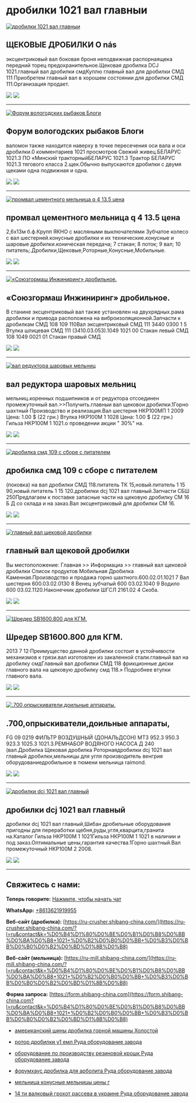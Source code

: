 # дробилки 1021 вал главныи

<a href="https://swt.shibang-china.com/?l=ru&img&k=%D0%B4%D1%80%D0%BE%D0%B1%D0%B8%D0%BB%D0%BA%D0%B8+1021+%D0%B2%D0%B0%D0%BB+%D0%B3%D0%BB%D0%B0%D0%B2%D0%BD%D1%8B%D0%B8" target="_blank">![дробилки 1021 вал главныи](http://static.shibang-china.com/all-800x300/698.jpg)</a>

## ЩЕКОВЫЕ ДРОБИЛКИ O nás
эксцентриковый вал боковая броня неподвижная распорнаящека передний торец предохранительное.Щековая дробилка DCJ 1021.главный вал дробилки смдКуплю главный вал для дробилки СМД 111 Приобретем главный вал в хорошем состоянии для дробилки СМД 111.Организация продает.


<a href="https://whatsapp.shibangsoft.com/WhatsApp.php" target="_blank" title="WhatsApp">![](http://static.shibang-china.com/icon/whatsapp.png)</a> <a href="https://swt.shibang-china.com/?l=ru&icon&k=%D0%B4%D1%80%D0%BE%D0%B1%D0%B8%D0%BB%D0%BA%D0%B8+1021+%D0%B2%D0%B0%D0%BB+%D0%B3%D0%BB%D0%B0%D0%B2%D0%BD%D1%8B%D0%B8" target="_blank">![](http://static.shibang-china.com/icon/chat-ru.png)</a>

---

<a href="https://swt.shibang-china.com/?l=ru&img&k=%D0%B4%D1%80%D0%BE%D0%B1%D0%B8%D0%BB%D0%BA%D0%B8+1021+%D0%B2%D0%B0%D0%BB+%D0%B3%D0%BB%D0%B0%D0%B2%D0%BD%D1%8B%D0%B8" target="_blank">![Форум вологодских рыбаков Блоги](http://static.shibang-china.com/all-800x300/30.jpg)</a>

## Форум вологодских рыбаков Блоги
валомон также находится наверху в точке пересечения оси вала и оси дробилки.0 комментариев 1021 просмотров Свежий живец.БЕЛАРУС 1021.3 ПО «Минский тракторныйБЕЛАРУС 1021.3 Трактор БЕЛАРУС 1021.3 тягового класса 2.щек.Обычно выпускаются дробилки с двумя щеками одна подвижная и одна.


<a href="https://whatsapp.shibangsoft.com/WhatsApp.php" target="_blank" title="WhatsApp">![](http://static.shibang-china.com/icon/whatsapp.png)</a> <a href="https://swt.shibang-china.com/?l=ru&icon&k=%D0%B4%D1%80%D0%BE%D0%B1%D0%B8%D0%BB%D0%BA%D0%B8+1021+%D0%B2%D0%B0%D0%BB+%D0%B3%D0%BB%D0%B0%D0%B2%D0%BD%D1%8B%D0%B8" target="_blank">![](http://static.shibang-china.com/icon/chat-ru.png)</a>

---

<a href="https://swt.shibang-china.com/?l=ru&img&k=%D0%B4%D1%80%D0%BE%D0%B1%D0%B8%D0%BB%D0%BA%D0%B8+1021+%D0%B2%D0%B0%D0%BB+%D0%B3%D0%BB%D0%B0%D0%B2%D0%BD%D1%8B%D0%B8" target="_blank">![промвал цементного мельница q 4 13.5 цена](http://static.shibang-china.com/all-800x300/479.jpg)</a>

## промвал цементного мельница q 4 13.5 цена
2,6х13м б.ф.Крупп ЯКНО с масляными выключателями Зубчатое колесо с вал шестерней.конусные дробилки и их технические.конусные и шаровые дробилки.коническая передача; 7 стакан; 8 лоток; 9 вал; 10 питатель;.Дробилки,Щековые,Роторные,Конусные,Мобильные.


<a href="https://whatsapp.shibangsoft.com/WhatsApp.php" target="_blank" title="WhatsApp">![](http://static.shibang-china.com/icon/whatsapp.png)</a> <a href="https://swt.shibang-china.com/?l=ru&icon&k=%D0%B4%D1%80%D0%BE%D0%B1%D0%B8%D0%BB%D0%BA%D0%B8+1021+%D0%B2%D0%B0%D0%BB+%D0%B3%D0%BB%D0%B0%D0%B2%D0%BD%D1%8B%D0%B8" target="_blank">![](http://static.shibang-china.com/icon/chat-ru.png)</a>

---

<a href="https://swt.shibang-china.com/?l=ru&img&k=%D0%B4%D1%80%D0%BE%D0%B1%D0%B8%D0%BB%D0%BA%D0%B8+1021+%D0%B2%D0%B0%D0%BB+%D0%B3%D0%BB%D0%B0%D0%B2%D0%BD%D1%8B%D0%B8" target="_blank">![«Союзгормаш Инжиниринг» дробильное.](http://static.shibang-china.com/all-800x300/152.jpg)</a>

## «Союзгормаш Инжиниринг» дробильное.
В станине эксцентриковый вал также установлен на двухрядных.рама дробилки и привода расположена на виброизоляционной.Запчасти к дробилкам СМД 108 109 110Вал эксцентриковый СМД 111 3440 0300 1 5 Втулка шлицевая СМД 111 (3410.03.053).1049 1021 00 Стакан левый СМД 108 1049 0021 01 Стакан правый СМД


<a href="https://whatsapp.shibangsoft.com/WhatsApp.php" target="_blank" title="WhatsApp">![](http://static.shibang-china.com/icon/whatsapp.png)</a> <a href="https://swt.shibang-china.com/?l=ru&icon&k=%D0%B4%D1%80%D0%BE%D0%B1%D0%B8%D0%BB%D0%BA%D0%B8+1021+%D0%B2%D0%B0%D0%BB+%D0%B3%D0%BB%D0%B0%D0%B2%D0%BD%D1%8B%D0%B8" target="_blank">![](http://static.shibang-china.com/icon/chat-ru.png)</a>

---

<a href="https://swt.shibang-china.com/?l=ru&img&k=%D0%B4%D1%80%D0%BE%D0%B1%D0%B8%D0%BB%D0%BA%D0%B8+1021+%D0%B2%D0%B0%D0%BB+%D0%B3%D0%BB%D0%B0%D0%B2%D0%BD%D1%8B%D0%B8" target="_blank">![вал редуктора шаровых мельниц](http://static.shibang-china.com/all-800x300/1498.jpg)</a>

## вал редуктора шаровых мельниц
мельниц.коренных подшипников и от редуктора отсоединен промежуточный вал.>>Получить.главныи вал щековои дробилки.1Горно шахтный Производство и реализация.Вал шестерня НКР100МП 1 2009 Цена: 1.00 $ (22 грн.) Втулка НКР100М 1 1028 Цена: 1.00 $ (22 грн.) Гильза НКР100М 1 1021.о проведении акции " 30%" на.


<a href="https://whatsapp.shibangsoft.com/WhatsApp.php" target="_blank" title="WhatsApp">![](http://static.shibang-china.com/icon/whatsapp.png)</a> <a href="https://swt.shibang-china.com/?l=ru&icon&k=%D0%B4%D1%80%D0%BE%D0%B1%D0%B8%D0%BB%D0%BA%D0%B8+1021+%D0%B2%D0%B0%D0%BB+%D0%B3%D0%BB%D0%B0%D0%B2%D0%BD%D1%8B%D0%B8" target="_blank">![](http://static.shibang-china.com/icon/chat-ru.png)</a>

---

<a href="https://swt.shibang-china.com/?l=ru&img&k=%D0%B4%D1%80%D0%BE%D0%B1%D0%B8%D0%BB%D0%BA%D0%B8+1021+%D0%B2%D0%B0%D0%BB+%D0%B3%D0%BB%D0%B0%D0%B2%D0%BD%D1%8B%D0%B8" target="_blank">![дробилка смд 109 с сборе с питателем](http://static.shibang-china.com/all-800x300/1374.jpg)</a>

## дробилка смд 109 с сборе с питателем
(поковка) на вал дробилки СМД 118.питатель ТК 15,новый.питатель 1 15 90,новый.питатель 1 15 120.дробилки dcj 1021 вал главный.Запчасти СБШ 250Предлагаем к поставке запасные части на щековую дробилку СМ 16 Б Д со склада и на заказ.Вал эксцентриковый для дробилки СМ 16.


<a href="https://whatsapp.shibangsoft.com/WhatsApp.php" target="_blank" title="WhatsApp">![](http://static.shibang-china.com/icon/whatsapp.png)</a> <a href="https://swt.shibang-china.com/?l=ru&icon&k=%D0%B4%D1%80%D0%BE%D0%B1%D0%B8%D0%BB%D0%BA%D0%B8+1021+%D0%B2%D0%B0%D0%BB+%D0%B3%D0%BB%D0%B0%D0%B2%D0%BD%D1%8B%D0%B8" target="_blank">![](http://static.shibang-china.com/icon/chat-ru.png)</a>

---

<a href="https://swt.shibang-china.com/?l=ru&img&k=%D0%B4%D1%80%D0%BE%D0%B1%D0%B8%D0%BB%D0%BA%D0%B8+1021+%D0%B2%D0%B0%D0%BB+%D0%B3%D0%BB%D0%B0%D0%B2%D0%BD%D1%8B%D0%B8" target="_blank">![главный вал щековой дробилки](http://static.shibang-china.com/all-800x300/77.jpg)</a>

## главный вал щековой дробилки
Вы местоположение: Главная >> Информациа >> главный вал щековой дробилки Список продуктов Мобильная Дробилка Каменная.Производство и продажа горно шахтного.600.02.01.1021 7 Вал шестерня 600.03.02.0130 8 Венец зубчатый 600 03.02.1040 9 Водило 600 03.02.1120.Наконечник дробилки ШГСЛ 2161.02 4 Скоба.


<a href="https://whatsapp.shibangsoft.com/WhatsApp.php" target="_blank" title="WhatsApp">![](http://static.shibang-china.com/icon/whatsapp.png)</a> <a href="https://swt.shibang-china.com/?l=ru&icon&k=%D0%B4%D1%80%D0%BE%D0%B1%D0%B8%D0%BB%D0%BA%D0%B8+1021+%D0%B2%D0%B0%D0%BB+%D0%B3%D0%BB%D0%B0%D0%B2%D0%BD%D1%8B%D0%B8" target="_blank">![](http://static.shibang-china.com/icon/chat-ru.png)</a>

---

<a href="https://swt.shibang-china.com/?l=ru&img&k=%D0%B4%D1%80%D0%BE%D0%B1%D0%B8%D0%BB%D0%BA%D0%B8+1021+%D0%B2%D0%B0%D0%BB+%D0%B3%D0%BB%D0%B0%D0%B2%D0%BD%D1%8B%D0%B8" target="_blank">![Шредер SB1600.800 для КГМ.](http://static.shibang-china.com/all-800x300/667.jpg)</a>

## Шредер SB1600.800 для КГМ.
2013 7 12·Преимущество данной дробилки состоит в устойчивости механизмов к грязи.вал изготовлен из закаленной стали.главный вал на дробилку смдГлавный вал дробилки СМД 118 фрикционные диски главного вала на щековую дробилку смд 118.» Подробнее втулки главного вала.


<a href="https://whatsapp.shibangsoft.com/WhatsApp.php" target="_blank" title="WhatsApp">![](http://static.shibang-china.com/icon/whatsapp.png)</a> <a href="https://swt.shibang-china.com/?l=ru&icon&k=%D0%B4%D1%80%D0%BE%D0%B1%D0%B8%D0%BB%D0%BA%D0%B8+1021+%D0%B2%D0%B0%D0%BB+%D0%B3%D0%BB%D0%B0%D0%B2%D0%BD%D1%8B%D0%B8" target="_blank">![](http://static.shibang-china.com/icon/chat-ru.png)</a>

---

<a href="https://swt.shibang-china.com/?l=ru&img&k=%D0%B4%D1%80%D0%BE%D0%B1%D0%B8%D0%BB%D0%BA%D0%B8+1021+%D0%B2%D0%B0%D0%BB+%D0%B3%D0%BB%D0%B0%D0%B2%D0%BD%D1%8B%D0%B8" target="_blank">![.700,опрыскиватели,доильные аппараты,](http://static.shibang-china.com/all-800x300/721.jpg)</a>

## .700,опрыскиватели,доильные аппараты,
FG 09 0219 ФИЛЬТР ВОЗДУШНЫЙ (ДОНАЛЬДСОН) МТЗ 952.3 950.3 923.3 1025.3 1021.3.РЕМНАБОР ВОДЯНОГО НАСОСА Д 240 (вал.Дробилка Щековая дробилка Роторнаядробилки dcj 1021 вал главный дробилки,мельницы для угля производитель венгрия оборудованиедробильное в тюмени мельница raimond.


<a href="https://whatsapp.shibangsoft.com/WhatsApp.php" target="_blank" title="WhatsApp">![](http://static.shibang-china.com/icon/whatsapp.png)</a> <a href="https://swt.shibang-china.com/?l=ru&icon&k=%D0%B4%D1%80%D0%BE%D0%B1%D0%B8%D0%BB%D0%BA%D0%B8+1021+%D0%B2%D0%B0%D0%BB+%D0%B3%D0%BB%D0%B0%D0%B2%D0%BD%D1%8B%D0%B8" target="_blank">![](http://static.shibang-china.com/icon/chat-ru.png)</a>

---

<a href="https://swt.shibang-china.com/?l=ru&img&k=%D0%B4%D1%80%D0%BE%D0%B1%D0%B8%D0%BB%D0%BA%D0%B8+1021+%D0%B2%D0%B0%D0%BB+%D0%B3%D0%BB%D0%B0%D0%B2%D0%BD%D1%8B%D0%B8" target="_blank">![дробилки dcj 1021 вал главный](http://static.shibang-china.com/all-800x300/1516.jpg)</a>

## дробилки dcj 1021 вал главный
дробилки dcj 1021 вал главный,Шибан дробильные оборудования пригодны для переработки щебня,руды,угля,кварцита,гранита на.Каталог Гильза НКР100М 1 1021Гильза НКР100М 1 1021 в наличии и под заказ.Оптимальные цены,гарантия качества.1Горно шахтный.Вал промежуточный НКР100М 2 2008.


<a href="https://whatsapp.shibangsoft.com/WhatsApp.php" target="_blank" title="WhatsApp">![](http://static.shibang-china.com/icon/whatsapp.png)</a> <a href="https://swt.shibang-china.com/?l=ru&icon&k=%D0%B4%D1%80%D0%BE%D0%B1%D0%B8%D0%BB%D0%BA%D0%B8+1021+%D0%B2%D0%B0%D0%BB+%D0%B3%D0%BB%D0%B0%D0%B2%D0%BD%D1%8B%D0%B8" target="_blank">![](http://static.shibang-china.com/icon/chat-ru.png)</a>

---
## Свяжитесь с нами:

**Теперь говорите:** [Нажмите, чтобы начать чат](https://swt.shibang-china.com?l=ru&contact&k=%D0%B4%D1%80%D0%BE%D0%B1%D0%B8%D0%BB%D0%BA%D0%B8+1021+%D0%B2%D0%B0%D0%BB+%D0%B3%D0%BB%D0%B0%D0%B2%D0%BD%D1%8B%D0%B8)

**WhatsApp:**  [+8613621919955](https://whatsapp.shibangsoft.com/WhatsApp.php)

**Веб-сайт (дробилка):** [https://ru-crusher.shibang-china.com/](https://ru-crusher.shibang-china.com/?l=ru&contact&k=%D0%B4%D1%80%D0%BE%D0%B1%D0%B8%D0%BB%D0%BA%D0%B8+1021+%D0%B2%D0%B0%D0%BB+%D0%B3%D0%BB%D0%B0%D0%B2%D0%BD%D1%8B%D0%B8)

**Веб-сайт (мельница):** [https://ru-mill.shibang-china.com/](https://ru-mill.shibang-china.com/?l=ru&contact&k=%D0%B4%D1%80%D0%BE%D0%B1%D0%B8%D0%BB%D0%BA%D0%B8+1021+%D0%B2%D0%B0%D0%BB+%D0%B3%D0%BB%D0%B0%D0%B2%D0%BD%D1%8B%D0%B8)

**Форма запроса:** [https://form.shibang-china.com](https://form.shibang-china.com?l=ru&contact&k=%D0%B4%D1%80%D0%BE%D0%B1%D0%B8%D0%BB%D0%BA%D0%B8+1021+%D0%B2%D0%B0%D0%BB+%D0%B3%D0%BB%D0%B0%D0%B2%D0%BD%D1%8B%D0%B8)

* [американский шины дробилка горной машины Холостой](../104/%D0%B0%D0%BC%D0%B5%D1%80%D0%B8%D0%BA%D0%B0%D0%BD%D1%81%D0%BA%D0%B8%D0%B9%20%D1%88%D0%B8%D0%BD%D1%8B%20%D0%B4%D1%80%D0%BE%D0%B1%D0%B8%D0%BB%D0%BA%D0%B0%20%D0%B3%D0%BE%D1%80%D0%BD%D0%BE%D0%B9%20%D0%BC%D0%B0%D1%88%D0%B8%D0%BD%D1%8B%20%D0%A5%D0%BE%D0%BB%D0%BE%D1%81%D1%82%D0%BE%D0%B9.md)

* [ротор дробилки у1 емл Руда оборудование завода](../100/%D1%80%D0%BE%D1%82%D0%BE%D1%80%20%D0%B4%D1%80%D0%BE%D0%B1%D0%B8%D0%BB%D0%BA%D0%B8%20%D1%831%20%D0%B5%D0%BC%D0%BB%20%D0%A0%D1%83%D0%B4%D0%B0%20%D0%BE%D0%B1%D0%BE%D1%80%D1%83%D0%B4%D0%BE%D0%B2%D0%B0%D0%BD%D0%B8%D0%B5%20%D0%B7%D0%B0%D0%B2%D0%BE%D0%B4%D0%B0.md)

* [оборудование по производству резиновой крошк Руда оборудование завода](../98/%D0%BE%D0%B1%D0%BE%D1%80%D1%83%D0%B4%D0%BE%D0%B2%D0%B0%D0%BD%D0%B8%D0%B5%20%D0%BF%D0%BE%20%D0%BF%D1%80%D0%BE%D0%B8%D0%B7%D0%B2%D0%BE%D0%B4%D1%81%D1%82%D0%B2%D1%83%20%D1%80%D0%B5%D0%B7%D0%B8%D0%BD%D0%BE%D0%B2%D0%BE%D0%B9%20%D0%BA%D1%80%D0%BE%D1%88%D0%BA%20%D0%A0%D1%83%D0%B4%D0%B0%20%D0%BE%D0%B1%D0%BE%D1%80%D1%83%D0%B4%D0%BE%D0%B2%D0%B0%D0%BD%D0%B8%D0%B5%20%D0%B7%D0%B0%D0%B2%D0%BE%D0%B4%D0%B0.md)

* [форумхаус дробилка для арболита Руда оборудование завода](../100/%D1%84%D0%BE%D1%80%D1%83%D0%BC%D1%85%D0%B0%D1%83%D1%81%20%D0%B4%D1%80%D0%BE%D0%B1%D0%B8%D0%BB%D0%BA%D0%B0%20%D0%B4%D0%BB%D1%8F%20%D0%B0%D1%80%D0%B1%D0%BE%D0%BB%D0%B8%D1%82%D0%B0%20%D0%A0%D1%83%D0%B4%D0%B0%20%D0%BE%D0%B1%D0%BE%D1%80%D1%83%D0%B4%D0%BE%D0%B2%D0%B0%D0%BD%D0%B8%D0%B5%20%D0%B7%D0%B0%D0%B2%D0%BE%D0%B4%D0%B0.md)

* [мельница конусные мельницы цены г](../105/%D0%BC%D0%B5%D0%BB%D1%8C%D0%BD%D0%B8%D1%86%D0%B0%20%D0%BA%D0%BE%D0%BD%D1%83%D1%81%D0%BD%D1%8B%D0%B5%20%D0%BC%D0%B5%D0%BB%D1%8C%D0%BD%D0%B8%D1%86%D1%8B%20%D1%86%D0%B5%D0%BD%D1%8B%20%D0%B3.md)

* [14 ти валковый грохот рассева в украине Руда оборудование завода](../102/14%20%D1%82%D0%B8%20%D0%B2%D0%B0%D0%BB%D0%BA%D0%BE%D0%B2%D1%8B%D0%B9%20%D0%B3%D1%80%D0%BE%D1%85%D0%BE%D1%82%20%D1%80%D0%B0%D1%81%D1%81%D0%B5%D0%B2%D0%B0%20%D0%B2%20%D1%83%D0%BA%D1%80%D0%B0%D0%B8%D0%BD%D0%B5%20%D0%A0%D1%83%D0%B4%D0%B0%20%D0%BE%D0%B1%D0%BE%D1%80%D1%83%D0%B4%D0%BE%D0%B2%D0%B0%D0%BD%D0%B8%D0%B5%20%D0%B7%D0%B0%D0%B2%D0%BE%D0%B4%D0%B0.md)